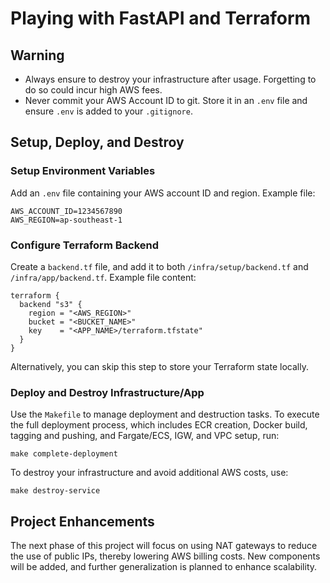 # Playing with FastAPI and Terraform

## Warning
- Always ensure to destroy your infrastructure after usage. Forgetting to do so could incur high AWS fees.
- Never commit your AWS Account ID to git. Store it in an `.env` file and ensure `.env` is added to your `.gitignore`.

## Setup, Deploy, and Destroy

### Setup Environment Variables
Add an `.env` file containing your AWS account ID and region. Example file:
```dotenv
AWS_ACCOUNT_ID=1234567890
AWS_REGION=ap-southeast-1
```

### Configure Terraform Backend
Create a `backend.tf` file, and add it to both `/infra/setup/backend.tf` and `/infra/app/backend.tf`. Example file content:
```hcl
terraform {
  backend "s3" {
    region = "<AWS_REGION>"
    bucket = "<BUCKET_NAME>"
    key    = "<APP_NAME>/terraform.tfstate"
  }
}
```
Alternatively, you can skip this step to store your Terraform state locally.

### Deploy and Destroy Infrastructure/App
Use the `Makefile` to manage deployment and destruction tasks. To execute the full deployment process, which includes ECR creation, Docker build, tagging and pushing, and Fargate/ECS, IGW, and VPC setup, run:
```shell
make complete-deployment
```

To destroy your infrastructure and avoid additional AWS costs, use:
```shell
make destroy-service
```

## Project Enhancements
The next phase of this project will focus on using NAT gateways to reduce the use of public IPs, thereby lowering AWS billing costs. New components will be added, and further generalization is planned to enhance scalability.
